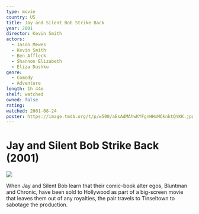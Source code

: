 ```yaml
---
type: movie
country: US
title: Jay and Silent Bob Strike Back
year: 2001
director: Kevin Smith
actors:
  - Jason Mewes
  - Kevin Smith
  - Ben Affleck
  - Shannon Elizabeth
  - Eliza Dushku
genre:
  - Comedy
  - Adventure
length: 1h 44m
shelf: watched
owned: false
rating:
watched: 2001-08-24
poster: https://image.tmdb.org/t/p/w500/aEsAdMAhwKYFgnHHxMOknktQYKK.jpg
---
```


# Jay and Silent Bob Strike Back (2001)

![](https://image.tmdb.org/t/p/w500/aEsAdMAhwKYFgnHHxMOknktQYKK.jpg)

When Jay and Silent Bob learn that their comic-book alter egos, Bluntman and Chronic, have been sold to Hollywood as part of a big-screen movie that leaves them out of any royalties, the pair travels to Tinseltown to sabotage the production.
